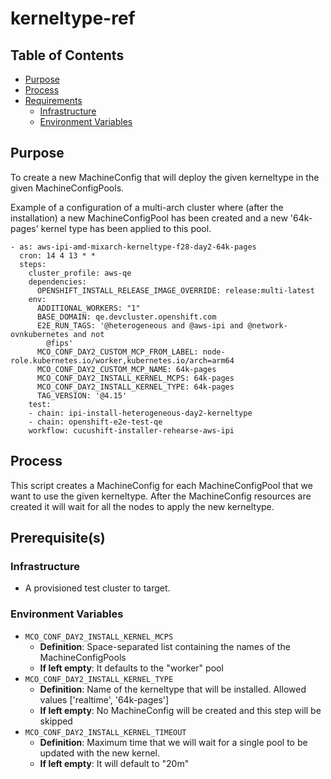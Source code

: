 # kerneltype-ref<!-- omit from toc -->

## Table of Contents<!-- omit from toc -->
- [Purpose](#purpose)
- [Process](#process)
- [Requirements](#requirements)
  - [Infrastructure](#infrastructure)
  - [Environment Variables](#environment-variables)

## Purpose

To create a new MachineConfig that will deploy the given kerneltype in the given MachineConfigPools.

Example of a configuration of a multi-arch cluster where (after the installation) a new MachineConfigPool has been created and a new '64k-pages' kernel type has been applied to this pool.

```
- as: aws-ipi-amd-mixarch-kerneltype-f28-day2-64k-pages
  cron: 14 4 13 * *
  steps:
    cluster_profile: aws-qe
    dependencies:
      OPENSHIFT_INSTALL_RELEASE_IMAGE_OVERRIDE: release:multi-latest
    env:
      ADDITIONAL_WORKERS: "1"
      BASE_DOMAIN: qe.devcluster.openshift.com
      E2E_RUN_TAGS: '@heterogeneous and @aws-ipi and @network-ovnkubernetes and not
        @fips'
      MCO_CONF_DAY2_CUSTOM_MCP_FROM_LABEL: node-role.kubernetes.io/worker,kubernetes.io/arch=arm64
      MCO_CONF_DAY2_CUSTOM_MCP_NAME: 64k-pages
      MCO_CONF_DAY2_INSTALL_KERNEL_MCPS: 64k-pages
      MCO_CONF_DAY2_INSTALL_KERNEL_TYPE: 64k-pages
      TAG_VERSION: '@4.15'
    test:
    - chain: ipi-install-heterogeneous-day2-kerneltype
    - chain: openshift-e2e-test-qe
    workflow: cucushift-installer-rehearse-aws-ipi
```


## Process

This script creates a MachineConfig for each MachineConfigPool that we want to use the given kerneltype. After the MachineConfig resources are created it will wait for all the nodes to apply the new kerneltype.

## Prerequisite(s)

### Infrastructure

- A provisioned test cluster to target.

### Environment Variables

- `MCO_CONF_DAY2_INSTALL_KERNEL_MCPS`
  - **Definition**: Space-separated list containing the names of the MachineConfigPools
  - **If left empty**:  It defaults to the "worker" pool
- `MCO_CONF_DAY2_INSTALL_KERNEL_TYPE`
  - **Definition**: Name of the kerneltype that will be installed. Allowed values ['realtime', '64k-pages']
  - **If left empty**:  No MachineConfig will be created and this step will be skipped
- `MCO_CONF_DAY2_INSTALL_KERNEL_TIMEOUT`
  - **Definition**: Maximum time that we will wait for a single pool to be updated with the new kernel.
  - **If left empty**: It will default to "20m"
